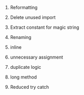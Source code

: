 1. Reformatting

2. Delete unused import

3. Extract constant for magic string

4. Renaming

5. inline

6. unnecessary assignment

7. duplicate logic

8. long method

9. Reduced try catch
